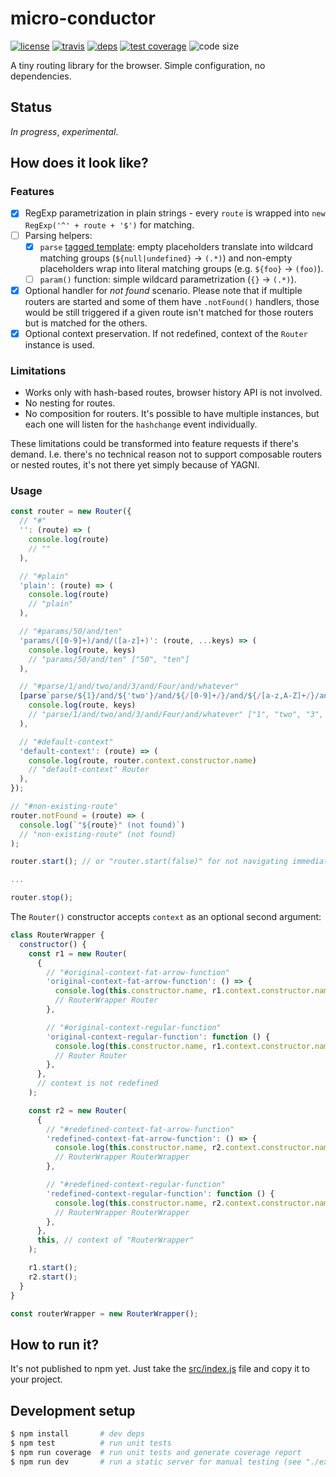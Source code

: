 # micro-conductor

  [![license][license-image]][license-url]
  [![travis][travis-image]][travis-url]
  [![deps][deps-image]][deps-url]
  [![test coverage][test-coverage-image]][test-coverage-url]
  ![code size][code-size-image]

A tiny routing library for the browser. Simple configuration, no dependencies.

## Status

*In progress*, *experimental*.

## How does it look like?

### Features

- [x] RegExp parametrization in plain strings - every `route` is wrapped into `new RegExp('^' + route + '$')` for matching.
- [ ] Parsing helpers:
  - [x] `parse` [tagged template](https://developer.mozilla.org/en-US/docs/Web/JavaScript/Reference/Template_literals#Tagged_templates): empty placeholders translate into wildcard matching groups (`${null|undefined}` -> `(.*)`) and non-empty placeholders wrap into literal matching groups (e.g. `${foo}` -> `(foo)`).
  - [ ] `param()` function: simple wildcard parametrization (`{}` -> `(.*)`).
- [x] Optional handler for *not found* scenario. Please note that if multiple routers are started and some of them have `.notFound()` handlers, those would be still triggered if a given route isn't matched for those routers but is matched for the others.
- [x] Optional context preservation. If not redefined, context of the `Router` instance is used.

### Limitations

* Works only with hash-based routes, browser history API is not involved.
* No nesting for routes.
* No composition for routers. It's possible to have multiple instances, but each one will listen for the `hashchange` event individually.

These limitations could be transformed into feature requests if there's demand.
I.e. there's no technical reason not to support composable routers or nested routes, it's not there yet simply because of YAGNI.

### Usage

```js
const router = new Router({
  // "#"
  '': (route) => (
    console.log(route)
    // ""
  ),

  // "#plain"
  'plain': (route) => (
    console.log(route)
    // "plain"
  ),

  // "#params/50/and/ten"
  'params/([0-9]+)/and/([a-z]+)': (route, ...keys) => (
    console.log(route, keys)
    // "params/50/and/ten" ["50", "ten"]
  ),

  // "#parse/1/and/two/and/3/and/Four/and/whatever"
  [parse`parse/${1}/and/${'two'}/and/${/[0-9]+/}/and/${/[a-z,A-Z]+/}/and/${null}`]: (route, ...keys) => (
    console.log(route, keys)
    // "parse/1/and/two/and/3/and/Four/and/whatever" ["1", "two", "3", "Four", "whatever"]
  ),

  // "#default-context"
  'default-context': (route) => (
    console.log(route, router.context.constructor.name)
    // "default-context" Router
  ),
});

// "#non-existing-route"
router.notFound = (route) => (
  console.log(`"${route}" (not found)`)
  // "non-existing-route" (not found)
);

router.start(); // or "router.start(false)" for not navigating immediately

...

router.stop();
```

The `Router()` constructor accepts `context` as an optional second argument:

```js
class RouterWrapper {
  constructor() {
    const r1 = new Router(
      {
        // "#original-context-fat-arrow-function"
        'original-context-fat-arrow-function': () => {
          console.log(this.constructor.name, r1.context.constructor.name);
          // RouterWrapper Router
        },

        // "#original-context-regular-function"
        'original-context-regular-function': function () {
          console.log(this.constructor.name, r1.context.constructor.name);
          // Router Router
        },
      },
      // context is not redefined
    );

    const r2 = new Router(
      {
        // "#redefined-context-fat-arrow-function"
        'redefined-context-fat-arrow-function': () => {
          console.log(this.constructor.name, r2.context.constructor.name);
          // RouterWrapper RouterWrapper
        },

        // "#redefined-context-regular-function"
        'redefined-context-regular-function': function () {
          console.log(this.constructor.name, r2.context.constructor.name);
          // RouterWrapper RouterWrapper
        },
      },
      this, // context of "RouterWrapper"
    );

    r1.start();
    r2.start();
  }
}

const routerWrapper = new RouterWrapper();
```

## How to run it?

It's not published to npm yet.
Just take the [src/index.js](src/index.js) file and copy it to your project.

## Development setup

```bash
$ npm install       # dev deps
$ npm test          # run unit tests
$ npm run coverage  # run unit tests and generate coverage report
$ npm run dev       # run a static server for manual testing (see "./example/" folder)
```

[license-image]: https://img.shields.io/github/license/oleksmarkh/micro-conductor.svg?style=flat-square
[license-url]: https://github.com/oleksmarkh/micro-conductor/blob/master/LICENSE
[travis-image]: https://img.shields.io/travis/oleksmarkh/micro-conductor/master.svg?style=flat-square
[travis-url]: https://travis-ci.org/oleksmarkh/micro-conductor
[deps-image]: https://img.shields.io/david/oleksmarkh/micro-conductor.svg?style=flat-square
[deps-url]: https://david-dm.org/oleksmarkh/micro-conductor
[test-coverage-image]: https://img.shields.io/coveralls/github/oleksmarkh/micro-conductor.svg?style=flat-square
[test-coverage-url]: https://coveralls.io/github/oleksmarkh/micro-conductor
[code-size-image]: https://img.shields.io/github/languages/code-size/oleksmarkh/micro-conductor.svg?style=flat-square
